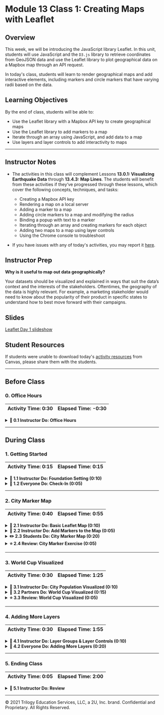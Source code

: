 # Module 13 Class 1: Creating Maps with Leaflet

## Overview

This week, we will be introducing the JavaScript library Leaflet. In this unit, students will use JavaScript and the `D3.js` library to retrieve coordinates from GeoJSON data and use the Leaflet library to plot geographical data on a Mapbox map through an API request.

In today's class, students will learn to render geographical maps and add interactive elements, including markers and circle markers that have varying radii based on the data. 

## Learning Objectives

By the end of class, students will be able to:

* Use the Leaflet library with a Mapbox API key to create geographical maps
* Use the Leaflet library to add markers to a map 
* Iterate through an array using JavaScript, and add data to a map 
* Use layers and layer controls to add interactivity to maps

- - -

## Instructor Notes

* The activities in this class will complement Lessons **13.0.1: Visualizing Earthquake Data** through **13.4.3: Map Lines**.  The students will benefit from these activities if they‘ve progressed through these lessons, which cover the following concepts, techniques, and tasks:  

  * Creating a Mapbox API key 
  * Rendering a map on a local server
  * Adding a marker to a map
  * Adding circle markers to a map and modifying the radius
  * Binding a popup with text to a marker
  * Iterating through an array and creating markers for each object
  * Adding two maps to a map using layer controls
  * Using the Chrome console to troubleshoot 

* If you have issues with any of today's activities, you may report it [here](http://tiny.cc/BootCampFeedback).

## Instructor Prep

**Why is it useful to map out data geographically?**

Your datasets should be visualized and explained in ways that suit the data’s context and the interests of the stakeholders. Oftentimes, the geography of the data is highly relevant. For example, a marketing stakeholder would need to know about the popularity of their product in specific states to understand how to best move forward with their campaigns.

## Slides

[Leaflet Day 1 slideshow](https://docs.google.com/presentation/d/1Coot88w0SNUHb3wfCzYNvKnDXmjgdI3hcszFUeNSo0c/edit?usp=sharing)

## Student Resources

If students were unable to download today's [activity resources](https://2u-data-curriculum-team.s3.amazonaws.com/data-viz-online-lesson-plans/13-Lessons/13-1-Student_Resources.zip) from Canvas, please share them with the students.

- - - 

## Before Class

### 0. Office Hours

| Activity Time: 0:30       |  Elapsed Time:     -0:30  |
|---------------------------|---------------------------|

<details>
  <summary><strong> 📣 0.1 Instructor Do: Office Hours</strong></summary>

* Before you begin class, hold office hours. Office hours should be driven by students. Encourage students to take full advantage of office hours by reminding them that this is their time to ask questions and get assistance from instructional staff as they learn new concepts.

* Expect that students may ask for assistance. For example: 

  * Further review on a particular subject
  * Debugging assistance
  * Help with computer issues
  * Guidance with a particular tool

</details>

- - - 

## During Class 

### 1. Getting Started

| Activity Time:       0:15 |  Elapsed Time:      0:15  |
|---------------------------|---------------------------|

<details>
  <summary><strong>📣 1.1 Instructor Do: Foundation Setting (0:10)</strong></summary>

* Welcome students to class. 

* Before you get started, congratulate the students on making it halfway through the course! Tell them to give themselves a huge round of applause on Zoom.

* Direct students to post individual questions in the Zoom chat to be addressed by you or your TAs at the end of class.

* Open the slideshow and use slides 1 - 12 to walk through the foundation setting with your class. 

* **Big Picture:** This is an opportunity to zoom out and see the big picture of where they are in the program. Take a moment to mention some real-world examples that show the value of what they’re learning this week.

* **Program Pointers:** Talk through some of the key logistical things that will help students stay on track. This is an opportunity to speak to what students may need when they're at this particular point of the program. 

* **This Week - Leaflet.js:** Talk through the key skills students will be learning this week. Let the students know that they will be using the JavaScript library Leaflet. The primary focus of the Day 1 activities is to reinforce the online content: the basics of how to render a map from a local server, how to populate maps with data, and how to add interactivity to maps using JavaScript. On Day 2, the students will apply what they’ve learned from Day 1 and parse GeoJSON data to add features to maps.   

* **This Week's Challenge:** For this week's Challenge, let the students know that they'll be adding tectonic plate data and earthquakes with a magnitude greater than 4.5 to the map they’ve created; then they’ll add a third type of map of map layer of their choice.

* **Career Connection:** Let students know how they will use the skills covered this week throughout their careers. It's important for them to know the "why." Give examples of when they may be used in work or when you have used those skills in your workplace. 

* **How to Succeed This Week:** Remind your students that they may have moments of frustration this week as they learn something complex. These moments are great for deepening their knowledge. Use the side material to outline some of the topics that they may find tricky in this module. Consider sharing something about your personal learning journey. It helps students to recognize that everyone starts somewhere and that they are not alone.

* **Today's Objectives:** Now, outline the concepts that will be covered in today's lesson. Remind students that they can find the relevant activity files in the “Getting Ready for Class” page in their course content.  

</details>

<details>
  <summary><strong>🎉  1.2 Everyone Do: Check-In (0:05)</strong></summary>

* Ask the class the following questions and call on students for answers:

    * **Q:** How are you feeling about your progress so far?

    * **A:** We are continuing to build your skillset by reinforcing the JavaScript skills you have been using. It’s also okay to feel overwhelmed as long as you don’t give up.

    * **Q:** How comfortable do you feel with this topic? 

    * **A:** Let's do "fist to five" together. If you are not feeling confident, hold up a fist (0). If you feel very confident, hold up an open hand (5).

</details>



- - -

### 2. City Marker Map

| Activity Time:       0:40 |  Elapsed Time:      0:55  |
|---------------------------|---------------------------|

<details>
  <summary><strong>🎉 2.1 Instructor Do: Basic Leaflet Map  (0:10)</strong></summary>

* You can use slides 13 - 15 to assist you with this section.

* Open up and send out the [Leaflet.js webpage](http://leafletjs.com/) URL, and have students visit the website on their computers. Remind the students that this URL is available in **Lesson 13.2.3**.  Encourage them to take a look around, as this is the library we will be using for the majority of the module. 

* To get all students up to speed at creating a basic map, have the class follow along with you as you run through the code used to build the Leaflet map found in [01-Ins_Basic_Map/Solved/index.html](Activities/01-Ins_Basic_Map/Solved/index.html). Open it up and demonstrate creating a map with a single marker. Let the students know that this is the most basic map you can make with Leaflet, and it will be our entry point to the wonderful world of geospatial data visualization!

  ![Map of Portland](Images/01-PortlandMap.png)

* Open the `logic.js` file in your editor and walk through the key aspects of the code together:

  * **Map Object:**

    * `L.map` accepts two arguments:

      1. The first is the `id` of the HTML element that Leaflet should insert the map into.

      2. The second is an object containing initial options for the new map ("center" and "zoom," in this example).

  * **Tile Layer:**

    * Explain to students that a tile layer is like the background image of our map. Currently, our tile layer is the only thing we see when we open the basic map. Leaflet doesn't provide us with a tile layer fresh out of the box. Instead, it gives us the option to use various tile-layer APIs. Here, we're using the Mapbox API. We configure our tile layer by:

      1. Passing in a formatted `queryURL` to the `tileLayer` method.

      2. Then, we add our layer to our map with the `addTo` method. We will invoke this method whenever we want to add something to a map!

* Send the link to the Leaflet Quick Start Guide: [https://leafletjs.com/examples/quick-start/](https://leafletjs.com/examples/quick-start/). 

* Together as a class, walk through the steps of setting up a basic map with Leaflet.

* Make sure the students can download and open the [index.html](Activities/01-Ins_Basic_Map/Unsolved/index.html) file and the unsolved [logic.js](Activities/01-Ins_Basic_Map/Unsolved/logic.js) file from the AWS link. 

* Have the students check that the `index.html` file has the following:

  * The Leaflet CSS and JavaScript libraries links.
  * A `<div>` element with an `id` of `map`. This is where our map will be inserted.
  * Two JavaScript files are referenced: the first, `config.js`, holds the API key, and the second, `logic.js`, holds the JavaScript map code.

    ![Basic HTML](Images/01-Basic-HTML.png)


* Next, have them open the unsolved `logic.js` file and write, or copy and paste, the following code into your `logic.js` file. Explain each of these steps as you live code them:

   ```js
   var myMap = L.map("map", {
     center: [45.52, -122.67],
     zoom: 13
   });
   ```

   * The map object is defined with the `L.map` method.

   * The argument, `"map"`, is the `id` of the container into which the map should be inserted. It points to the `div` with the `id` `map` that we just created.

   * The argument, wrapped in curly brackets, is an object containing an initial configuration. It sets the initial coordinates of the `center` property.

   * The zoom level is set with the `zoom` property.

* Add a tile layer to the map.

   * The tile layer is the map image shown in the background.

    ```js
    L.tileLayer("https://api.mapbox.com/styles/v1/{id}/tiles/{z}/{x}/{y}?access_token={accessToken}", {
      attribution: "© <a href='https://www.mapbox.com/about/maps/'>Mapbox</a> © <a href='http://www.openstreetmap.org/copyright'>OpenStreetMap</a> <strong><a href='https://www.mapbox.com/map-feedback/' target='_blank'>Improve this map</a></strong>",
      tileSize: 512,
      maxZoom: 18,
      oomOffset: -1,
      id: "mapbox/streets-v11",
      accessToken: API_KEY
    }).addTo(myMap);
    ```

   * In the `accessToken` property, the `API_KEY`, or the token, is supplied by an external `config.js` file.

* Before moving on, make sure that students have created a free account with [Mapbox](https://mapbox.com) and [generated a token](https://www.mapbox.com/studio/account/tokens/) to get started. Let the students know that they were instructed to create a free account and generate a token in **Lesson 13.2.1**.

  * If some students don't have an account or an API key, send out the [Mapbox](https://mapbox.com) link.  
  
* Have students explore the different [Mapbox styles](https://docs.mapbox.com/api/maps/#styles) that are available:

   ![Mapbox](Images/01-Mapbox.png)

* Explain that the API token is held in `config.js`.

   ![Mapbox API Key](Images/01-Mapbox-Key.png)

* In the HTML file, it must be referenced before `logic.js`.

* Finally, we need to give our map some CSS styling to make it visible on the page. The following CSS will allow our map to take up the entire page.

    ![CSS](Images/01-CSS.png)

* Now, have the students open the HTML file in their browser. Yay, we have a map!

    ![Map of Portland](Images/01-PortlandMap.png)

* Spend some time troubleshooting any problems students may have. If they can't set up a map properly, they won't be able to do **ANYTHING** else in class today. Use this opportunity to have students who were able to create the map help those who were not..

</details>

<details>
  <summary><strong>📣 2.2 Instructor Do: Add Markers to the Map (0:05)</strong></summary>

* You can use slides 15 - 17 to assist you with this section.

* Using [02-Ins_Markers/Solved/index.html](Activities/02-Ins_Markers/Solved/index.html) as a guide, show students how we can add a marker to the previous map by creating a `marker` object.

   ```js
   L.tileLayer("https://api.mapbox.com/styles/v1/{id}/tiles/{z}/{x}/{y}?access_token={accessToken}", {
     attribution: "© <a href='https://www.mapbox.com/about/maps/'>Mapbox</a> © <a href='http://www.openstreetmap.org/copyright'>OpenStreetMap</a> <strong><a href='https://www.mapbox.com/map-feedback/' target='_blank'>Improve this map</a></strong>",
     tileSize: 512,
     maxZoom: 18,
     zoomOffset: -1,
     id: "mapbox/streets-v11",
     accessToken: API_KEY
   }).addTo(myMap);

   var marker = L.marker([45.52, -122.67], {
     draggable: true,
     title: "My First Marker"
   }).addTo(myMap);
   ```

  * The `addTo()` method is used to add each map layer.

* We pass in starting coordinates for this marker and then any of the options detailed in the [Leaflet marker documentation](http://leafletjs.com/reference-1.0.3.html#marker-option). In this case, we made the marker `draggable` and added a `title` that appears when you hover over it.

    ![Adding Marker](Images/10-Marker.png)

* Note that we call the `addTo()` method on our new marker object to add it to the map.

* Another useful feature that Leaflet gives us is the ability to add popups to our markers. Using the `bindPopup()` method, we can add information to our marker that will appear when we click it.

    ![Binding Pop-Up](Images/02-BindPopUp.png)

* Here's what our finished map will look like:

    ![Pop-Up Map](Images/02-PopUpMap.png)

* Send out the [02-Ins_Markers/Solved](Activities/02-Ins_Markers/Solved) folder for students to refer to later.

* Ask the class the following questions and call on students for the answers:

    * **Q:** Where have we used this before?

    * **A:** 
      * Creating a Mapbox account and generating a API key was covered in Lesson 13.2.1.
      * Creating an HTML page and CSS file was covered in Lesson 13.2.3.
      * Adding the Leaflet CSS and JavaScript libraries links was covered in Lesson 13.2.3.
      * Adding `<div>` element with an `id` of `map` was covered in Lesson 13.2.3.
      * Creating a CSS file was covered in Lesson 13.2.3.
      * Adding the API key to the `config.js` file was covered in Lesson 13.2.4.
      * Creating a `logic.js` file was covered in Lesson 13.2.4.
      * Adding a map object was covered in Lesson 13.2.4.
      * Adding a tile layer for our map was covered in Lesson 13.2.4.
      * Adding the JavaScript tags to the HTML page was covered in Lesson 13.2.4.


    * **Q:** How does this activity equip us for the Challenge?

    * **A:** We will need to use these techniques to complete the Challenge.

    * **Q:** What can we do if we don't completely understand this?

    * **A:** We can refer to the lesson plan and reach out to the instructional team for help.

* Take a moment to address any questions before moving on to the student activity.

</details>
<details>
  <summary><strong>✏️ 2.3 Students Do: City Marker Map (0:20)</strong></summary>

* In this exercise, students will be plotting markers for various US Cities using Leaflet. 

* You can use slides 18 - 20 to assist you with this section.

* Make sure the students can download and open the [Stu_City_Markers/Unsolved](Activities/03-Stu_City_Markers/Unsolved) folder from the AWS link, which includes the following:
  * The [instructions](Activities/03-Stu_City_Markers/README.md)
  * The [index.html](Activities/03-Stu_City_Markers/Unsolved/index.html) file
  * The [logic.js](Activities/03-Stu_City_Markers/Unsolved/logic.js) file
  * The [config.js](Activities/03-Stu_City_Markers/Unsolved/config.js) file 
  * The [style.css](Activities/03-Stu_City_Markers/Unsolved/style.css) file

* Go over the instructions in the README.

* Take a moment to answer any questions before dividing the students into breakout groups of 3-5. They should work on the solution by themselves but can reach out to others in their group for tips.

* Let students know that they may be asked to share and walk through their work at the end of the activity.

</details>

<details>
  <summary><strong>⭐ 2.4 Review: City Marker Exercise (0:05)</strong></summary>

* Once time is complete, ask for volunteers to share their solution. Remind them that it is perfectly alright if they didn't complete the activity. 

* To encourage participation, ask students to share their map. The map should look similar to this:

  ![Pop-Up Map](Images/03-PopulationPopUp.png)
  

* Next, ask the students to help you write the code to create a marker for each city with a popup containing its name and population.  

* If there are no volunteers, open [03-Stu_City_Markers/Solved](Activities/03-Stu_City_Markers/Solved) and make sure to highlight key concepts from this activity, and ask students the following:

  * **Q:**  Why do we add the `L.marker` method to the `for` loop?

  * **A:** As we iterate through the array, we can get the location of each city and bind the popup marker.

  * **Q:** What's `bindPopup()` for?

  * **A:** The `bindPopup` method attaches popups to marker objects. Point out how we can insert HTML and CSS inside of the `bindPopup` method.

  * **Q:** What about the `addTo` method? What do we use that for? What argument does it take?

  * **A:** Here, we're using the `addTo` method to add markers to the map.

    * Scroll back up to where `myMap` is defined to help students understand how all the code ties together.

  * **Q:** What argument does `L.marker` seem to receive?

  *  **A:** The coordinates for the new marker. Even though we're creating markers with a loop in this example, the first argument of the `L.marker` method is still an array of coordinates used to plot the marker. 

* Send out the [03-Stu_City_Markers/Solved](Activities/03-Stu_City_Markers/Solved) folder for students to refer to later.

* Answer any questions before proceeding to the next activity.

</details>



- - - 


### 3. World Cup Visualized

| Activity Time:       0:30 |  Elapsed Time:      1:25  |
|---------------------------|---------------------------|

<details>
  <summary><strong>📣 3.1 Instructor Do: City Population Visualized (0:10)</strong></summary>

* You can use slides 21 - 23 to assist you to demonstrate this unit to the class. 

* In this demonstration, you're going to show the students how to create a circle marker with a radius proportional to the population of each city. 

* Open [04-Ins_City_Population/](Activities/04-Ins_City_Population/Solved/index.html) and demonstrate the new visualization.

  * We've replaced each marker from the City Markers activity with a vector layer whose size is proportional to the population of the city it represents.

  * We can control the size of a circle vector layer by adjusting its `radius`. In this case, we're setting the `radius` in pixels, with this ratio: the population divided by 40. We're dividing by 40 so that the vector layers will all fit on the screen.

  ![Marker Radius](Images/04-Marker-Radius.png)

  ![Dynamic Marker Size](Images/04-CirclePopulation.png)(More populous cities have a larger map presence)


* Ask the class the following questions and call on students for the answers:

    * **Q:** Where have we used this before?

    * **A:** We created a map with circle markers in Lesson 13.4.2.

    * **Q:** How does this activity equip us for the Challenge?

    * **A:** We will need to create circle markers on the earthquake map to complete the Challenge.

    * **Q:** What can we do if we don't completely understand this?

    * **A:** We can refer to the lesson plan and reach out to the instructional team for help.

* Take a moment to address any questions before moving on to the student activity.

* Feel free to show students the code for this activity and give them a chance to ask any questions they may have now, but **don't send out the code until after they have completed their next exercise.**

* Inform students that in their next activity, they will be creating a similar visualization themselves.


</details>

<details>
  <summary><strong>👥 3.2 Partners Do: World Cup Visualized (0:15)</strong></summary>

* You can use slides 24 and 25 to assist you with this section

* In this activity, students will create graduated circle maps to represent the total all-time 3-point wins for the top-ten winningest countries in the FIFA World Cup up until 2018. 

* Make sure the students can download and open the [05-Par_Country_World_Cup](Activities/05-Par_Country_World_Cup/Unsolved) folder from the AWS link, which includes the following:
  * The [instructions](Activities/05-Par_Country_World_Cup/README.md)
  * The [index.html](Activities/05-Par_Country_World_Cup/Unsolved/index.html) file
  * The [logic.js](Activities/05-Par_Country_World_Cup/Unsolved/logic.js) file
  * The [config.js](Activities/05-Par_Country_World_Cup/Unsolved/config.js) file 
  * The [style.css](Activities/05-Par_Country_World_Cup/Unsolved/style.css) file

* Go over the instructions in the README, then open up the solved [index.html](Activities/05-Par_Country_World_Cup/Solved/index.html) file in the browser to show the students what the final map should look like.

* Answer any questions before breaking the students out in pairs. 

* Let students know that their group may be asked to share and walk through their work at the end of the activity.

</details>

<details>
  <summary><strong>⭐ 3.3 Review: World Cup Visualized (0:05)</strong></summary>

* Once time is complete, ask for a group to walk through their solution. Remind them that it is perfectly alright if they didn't complete the activity. 

* To encourage participation, you can open the unsolved [logic.js](Activities/05-Par_Country_World_Cup/Unsolved/logic.js) file and ask the students to help you write the code to loop through the countries array. 

* If there are no volunteers, open up the solved [logic.js](Activities/05-Par_Country_World_Cup/Solved/logic.js) file and walk through the code with the class, answering any student questions.

* The key concepts to discuss for this activity:

  * Inside the `for` loop, we use conditional statements to determine the color of our circles based on the number of points. 
  
  * The `fillColor: ` value is the `color` of the circle.
  
  * We adjust the `radius` of our circle marker based on the total all-time 3-point wins.

  * Lastly, we use a popup to display the country's name and points.

* Send out the [05-Par_Country_World_Cup/Solved](Activities/05-Par_Country_World_Cup/Solved) folder for students to refer to later.

* Answer any questions before proceeding to the next activity.

</details>



- - -

### 4. Adding More Layers

| Activity Time:       0:30 |  Elapsed Time:      1:55  |
|---------------------------|---------------------------|

<details>
  <summary><strong>📣 4.1 Instructor Do: Layer Groups & Layer Controls (0:10)</strong></summary>

* You can use slides 26 - 29 to assist you to demonstrate this unit to the class. 

* So far, we've only been using one layer with our maps through the Mapbox API. Anything that is added to the map is a layer. It's also possible to use multiple layers with the same map. We can toggle between layers by using **layer control**.

* Some students may not have covered layer groups and layer controls. Let them know that they are covered in Lesson 13.5.4 and that the following exercises will help them.

* Navigate to [The Layer Group and Layers Control](http://leafletjs.com/examples/layers-control/) example in the Leaflet documentation.

  ![Group Layers](Images/05-Layer-Control.png)

* Demonstrate to students how we can switch between a "Streets" and a "Grayscale" layer by toggling the Layers Control. Most students may have seen this type of functionality while using Google Maps or other similar services.

  * Leaflet has two types of layers:

    1. **Base Layers:** These are mutually exclusive to one another (only one can be visible at a time). In this example, they are the "Streets" and "Grayscale" layers. We can only see one or the other at a time, never both. One and only one of these must always be visible.

    2. **Overlays:** These go **over** the base layers and can be turned off entirely. In this example, the overlay layer contains the city markers.

  * We can group our markers together to create a new overlay layer with **layer groups**. This allows us to toggle related markers on or off as a group.

  ![Layer Groups](Images/05-Layer-Groups.png)

* Now, open the [06-Ins_Layers/Solved/index.html](Activities/06-Ins_Layers/Solved/index.html) file in the browser and show the students how the layer control works: click on the layer control and then toggle between the light and dark map, and toggle off the `Cities` layer. 

  ![Layer Groups for map of France cities](Images/05-French-Layer-Groups.png)

* Next, walk the class through the [06-Ins_Layers/Solved/logic.js](Activities/06-Ins_Layers/Solved/logic.js) code and point out that the markers are created the same way as in the previous activities up to this point. Then, instead of applying the markers directly to the map one at a time, we can add these markers to a layer group called `cityLayer`.

  ```javascript
  // An array which will be used to store created cityMarkers
  var cityMarkers = [];

  for (var i = 0; i < cities.length; i++) {
    // loop through the cities array, create a new marker, push it to the cityMarkers array
    cityMarkers.push(
      L.marker(cities[i].location).bindPopup("<h1>" + cities[i].name + "</h1>")
    );
  }

  // Add all the cityMarkers to a new layer group.
  // Now we can handle them as one group instead of referencing each individually
  var cityLayer = L.layerGroup(cityMarkers);
  ```

* Next, we create our tile layers for our two maps, `light` and `dark`. 

  ```javascript
  // Define variables for our tile layers
  var light = L.tileLayer("https://api.mapbox.com/styles/v1/mapbox/{id}/tiles/{z}/{x}/{y}?access_token={accessToken}", {
    attribution: "Map data &copy; <a href=\"https://www.openstreetmap.org/\">OpenStreetMap</a> contributors, <a href=\"https://creativecommons.org/licenses/by-sa/2.0/\">CC-BY-SA</a>, Imagery © <a href=\"https://www.mapbox.com/\">Mapbox</a>",
    maxZoom: 18,
    id: "light-v10",
    accessToken: API_KEY
  });

  var dark = L.tileLayer("https://api.mapbox.com/styles/v1/mapbox/{id}/tiles/{z}/{x}/{y}?access_token={accessToken}", {
    attribution: "Map data &copy; <a href=\"https://www.openstreetmap.org/\">OpenStreetMap</a> contributors, <a href=\"https://creativecommons.org/licenses/by-sa/2.0/\">CC-BY-SA</a>, Imagery © <a href=\"https://www.mapbox.com/\">Mapbox</a>",
    maxZoom: 18,
    id: "dark-v10",
    accessToken: API_KEY
  });
  ``` 

* Then, a baseMaps layer is created to hold the two maps, and our overlay object is created to hold our layer group, `cityLayer`.

  ```javascript
  // Only one base layer can be shown at a time
  var baseMaps = {
    Light: light,
    Dark: dark
  };

  // Overlays that may be toggled on or off
  var overlayMaps = {
    Cities: cityLayer
  };
  ```

*  Finally, we add the layers to the map object and pass our map layers into our layer control. 

  ```javascript
  // Create map object and set default layers
  var myMap = L.map("map", {
    center: [46.2276, 2.2137],
    zoom: 6,
    layers: [light, cityLayer]
  });

  // Pass our map layers into our layer control
  // Add the layer control to the map
  L.control.layers(baseMaps, overlayMaps).addTo(myMap);

  ```

* Inform students that they should explore the [Leaflet documentation for layer controls](http://leafletjs.com/examples/layers-control/) for the next activity. It contains helpful examples that they may help them complete the activity.

* Send out the [06-Ins_Layers/Solve/Solved](Activities/06-Ins_Layers/Solve/Solved) folder for students to refer to later.

* Ask the class the following questions and call on students for the answers:

    * **Q:** Where have we used this before?

    * **A:** We worked with layer groups and layer controls in Lesson 13.5.4.

    * **Q:** How does this activity equip us for the Challenge?

    * **A:** We will need to create layer groups and layer controls to complete the Challenge.

    * **Q:** What can we do if we don't completely understand this?

    * **A:** We can refer to the lesson plan and reach out to the instructional team for help.

* Answer any questions before proceeding to the student activity.

</details>

<details>
  <summary><strong>🎉 4.2 Everyone Do: Adding More Layers (0:20)</strong></summary>

* For this activity, we will return to our US cities map and refactor the code to use layer groups and a layer control. In doing so, we will be able to represent the population for the entire state as well as the city.

* Make sure the students can download and open the [07-Evr_City_Population_Layers/Unsolved](Activities/07-Evr_City_Population_Layers/Unsolved) folder from the AWS link, which includes the following:
  * The [instructions](Activities/07-Evr_City_Population_Layers/README.md)
  * The [index.html](Activities/07-Evr_City_Population_Layers/Unsolved/index.html) file
  * The [logic.js](Activities/07-Evr_City_Population_Layers/Unsolved/logic.js) file
  * The [config.js](Activities/07-Evr_City_Population_Layers/Unsolved/config.js) file 
  * The [style.css](Activities/07-Evr_City_Population_Layers/Unsolved/style.css) file

* Go over the instructions in the README.

* Open the [index.html](Activities/07-Evr_City_Population_Layers/Solved/index.html) file in the browser and show the students what they are creating. 

  ![Population Layers](Images/05-PopulationLayers.png)

* Next, have everyone open the unsolved [logic.js](Activities/07-Evr_City_Population_Layers/Unsolved/logic.js) file and ask for volunteers to help you add the code to create two separate layer groups, one for `stateMarkers` and one for the `cityMarkers`.

* If there are no volunteers, show them that we can create layer groups from markers by running the `L.layerGroup` method and passing in an array of layers we want to group.

  ```javascript
    var states = L.layerGroup(stateMarkers);
    var cities = L.layerGroup(cityMarkers);
  ```

* Next, ask for volunteers to help you add the code to create a `baseMaps{}` object to contain the `streetmap` and `darkmap`, and create an `overlayMaps{}` object to contain the "State Population" and "City Population" layers.

* If there are no volunteers, show them that we define our base maps and overlay maps by creating objects and passing them into the `L.control.layers` method. This creates labels used to identify the different layers in the layer control.

  ```javascript
    // Create a baseMaps object
    var baseMaps = {
      "Street Map": streetmap,
      "Dark Map": darkmap
    };
    
    // Create an overlay object
    var overlayMaps = {
      "State Population": states,
      "City Population": cities
      };
  ```

* Finally, ask for volunteers to help you add the code to modify the map object, `L.map()`, so that it will have the `streetmap`, `states`, and `cities` layers, and add code to create the layer control, containing our `baseMaps` and `overlayMaps` that are added to the map. 

* If there are no volunteers, show them how to define a `layers` property to our map's configuration, and describe the layers we want to be active when the map is loaded.

  ```javascript
  // Define a map object
  var myMap = L.map("map", {
    center: [37.09, -95.71],
    zoom: 5,
    layers: [streetmap, states, cities]
  });

  // Pass our map layers into our layer control
  // Add the layer control to the map
  L.control.layers(baseMaps, overlayMaps, {
    collapsed: false
  }).addTo(myMap);

  ```

* Congratulate the class for completing this activity. This map allows us to get a quick look at what portion of a state's population lives in its largest city! We can see that, in addition to having the largest population, New York City also has the largest percentage of its state's population. Fun Fact: over 40% of New York state's population lives in New York City!

* Send out the [07-Evr_City_Population_Layers/Solved](Activities/07-Evr_City_Population_Layers/Solved) folder for students to refer to later.

* Answer any questions before ending class.

</details>



- - - 


### 5. Ending Class 

| Activity Time:       0:05 |  Elapsed Time:      2:00  |
|---------------------------|---------------------------|

<details>
  <summary><strong>📣  5.1 Instructor Do: Review </strong></summary>

* Before ending class, review the skills that were covered today and mention where in the module these skills are used: 
  * Creating a Mapbox account and generating an API key was covered in **Lesson 13.2.1**.
  * Creating and editing an HTML page and a CSS file was covered in **Lesson 13.2.3**.
  * Adding the Leaflet CSS and JavaScript libraries links was covered in **Lesson 13.2.3**.
  * Adding the API key to the `config.js` file was covered in **Lesson 13.2.4**.
  * Creating a `logic.js` file was covered in **Lesson 13.2.4**.
  * Adding a map object and tile layer was covered in **Lesson 13.2.4**.
  * Creating a basic map was covered in **Lesson 13.2.4**.
  * Creating a map with circle markers was covered in **Lesson 13.4.2**.


* Answer any questions the students may have.

</details>



---

© 2021 Trilogy Education Services, LLC, a 2U, Inc. brand.  Confidential and Proprietary.  All Rights Reserved.